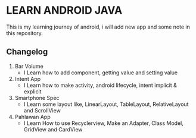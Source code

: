 # LEARN ANDROID JAVA
This is my learning journey of android, i will add new app and some note in this repository. 

## Changelog
1. Bar Volume
    - I Learn how to add component, getting value and setting value
2. Intent App
    - I Learn how to make activity, android lifecycle, intent implicit & explicit
3. Smartphone Spec
    - I Learn some layout like, LinearLayout, TableLayout, RelativeLayout and ScrollView
4. Pahlawan App
    - I Learn How to use Recyclerview, Make an Adapter, Class Model, GridView and CardView
